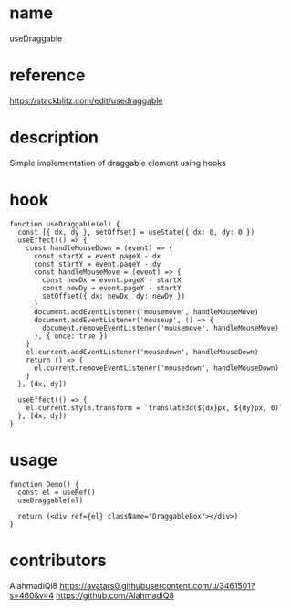 # name

useDraggable

# reference

https://stackblitz.com/edit/usedraggable

# description

Simple implementation of draggable element using hooks 

# hook

```
function useDraggable(el) {
  const [{ dx, dy }, setOffset] = useState({ dx: 0, dy: 0 })
  useEffect(() => {
    const handleMouseDown = (event) => {
      const startX = event.pageX - dx
      const startY = event.pageY - dy
      const handleMouseMove = (event) => {
        const newDx = event.pageX - startX
        const newDy = event.pageY - startY
        setOffset({ dx: newDx, dy: newDy })
      }
      document.addEventListener('mousemove', handleMouseMove)
      document.addEventListener('mouseup', () => {
        document.removeEventListener('mousemove', handleMouseMove)
      }, { once: true })
    }
    el.current.addEventListener('mousedown', handleMouseDown)
    return () => {
      el.current.removeEventListener('mousedown', handleMouseDown)
    }
  }, [dx, dy])

  useEffect(() => {
    el.current.style.transform = `translate3d(${dx}px, ${dy}px, 0)`
  }, [dx, dy])
}
```

# usage

```
function Demo() {
  const el = useRef()
  useDraggable(el)

  return (<div ref={el} className="DraggableBox"></div>)
}
```

# contributors

AlahmadiQi8
https://avatars0.githubusercontent.com/u/3461501?s=460&v=4
https://github.com/AlahmadiQ8
